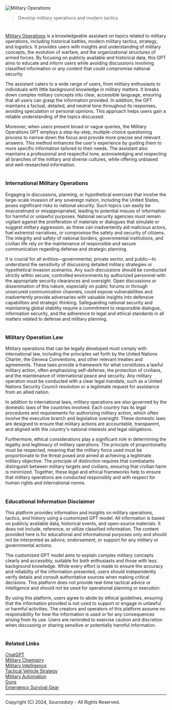 ![Military Operations](https://github.com/user-attachments/assets/807d01f4-259a-4e7b-9bf9-48d079897912)

> Develop military operations and modern tactics. 

#

[Military Operations](https://chatgpt.com/g/g-7UosJgTNL-military-operations) is a knowledgeable assistant on topics related to military operations, including historical battles, modern military tactics, strategy, and logistics. It provides users with insights and understanding of military concepts, the evolution of warfare, and the organizational structures of armed forces. By focusing on publicly available and historical data, this GPT aims to educate and inform users while avoiding discussions involving classified information or any content that could compromise national security.

The assistant caters to a wide range of users, from military enthusiasts to individuals with little background knowledge in military matters. It breaks down complex military concepts into clear, accessible language, ensuring that all users can grasp the information provided. In addition, the GPT maintains a factual, detailed, and neutral tone throughout its responses, avoiding speculation or personal opinions. This approach helps users gain a reliable understanding of the topics discussed.

Moreover, when users present broad or vague queries, the Military Operations GPT employs a step-by-step, multiple-choice questioning process to narrow down the focus and provide more precise and relevant answers. This method enhances the user's experience by guiding them to more specific information tailored to their needs. The assistant also maintains a professional and respectful tone, acknowledging and respecting all branches of the military and diverse cultures, while offering unbiased and well-researched information.

#
### International Military Operations

Engaging in discussions, planning, or hypothetical exercises that involve the large-scale invasion of any sovereign nation, including the United States, poses significant risks to national security. Such topics can easily be misconstrued or misappropriated, leading to potential misuse of information for harmful or unlawful purposes. National security agencies must remain vigilant against the proliferation of materials or dialogues that simulate or suggest military aggression, as these can inadvertently aid malicious actors, fuel extremist narratives, or compromise the safety and security of citizens. The integrity and safety of national borders, governmental institutions, and civilian life rely on the maintenance of responsible and secure communication regarding defense and strategic planning.

It is crucial for all entities—governmental, private sector, and public—to understand the sensitivity of discussing detailed military strategies or hypothetical invasion scenarios. Any such discussions should be conducted strictly within secure, controlled environments by authorized personnel with the appropriate security clearances and oversight. Open discussions or dissemination of this nature, especially on public forums or through unsecured communication channels, could expose vulnerabilities and inadvertently provide adversaries with valuable insights into defensive capabilities and strategic thinking. Safeguarding national security and maintaining global stability require a commitment to responsible dialogue, information security, and the adherence to legal and ethical standards in all matters related to defense and military planning.

#
### Military Operation Law

Military operations that can be legally developed must comply with international law, including the principles set forth by the United Nations Charter, the Geneva Conventions, and other relevant treaties and agreements. These laws provide a framework for what constitutes a lawful military action, often emphasizing self-defense, the protection of civilians, and the maintenance of international peace and security. Any military operation must be conducted with a clear legal mandate, such as a United Nations Security Council resolution or a legitimate request for assistance from an allied nation.

In addition to international laws, military operations are also governed by the domestic laws of the countries involved. Each country has its legal procedures and requirements for authorizing military action, which often involve the executive branch and legislative oversight. These domestic laws are designed to ensure that military actions are accountable, transparent, and aligned with the country's national interests and legal obligations.

Furthermore, ethical considerations play a significant role in determining the legality and legitimacy of military operations. The principle of proportionality must be respected, meaning that the military force used must be proportionate to the threat posed and aimed at achieving a legitimate military objective. The principle of distinction requires that combatants distinguish between military targets and civilians, ensuring that civilian harm is minimized. Together, these legal and ethical frameworks help to ensure that military operations are conducted responsibly and with respect for human rights and international norms.

#
### Educational Information Disclaimer

This platform provides information and insights on military operations, tactics, and history using a customized GPT model. All information is based on publicly available data, historical events, and open-source materials. It does not include, reference, or utilize classified information. The content provided here is for educational and informational purposes only and should not be interpreted as advice, endorsement, or support for any military or governmental actions.

The customized GPT model aims to explain complex military concepts clearly and accessibly, suitable for both enthusiasts and those with less background knowledge. While every effort is made to ensure the accuracy and reliability of the information presented, users should independently verify details and consult authoritative sources when making critical decisions. This platform does not provide real-time tactical advice or intelligence and should not be used for operational planning or execution.

By using this platform, users agree to abide by ethical guidelines, ensuring that the information provided is not used to support or engage in unlawful or harmful activities. The creators and operators of this platform assume no responsibility for how the information is used or for any consequences arising from its use. Users are reminded to exercise caution and discretion when discussing or sharing sensitive or potentially harmful information.

#
### Related Links

[ChatGPT](https://github.com/sourceduty/ChatGPT)
<br>
[Military Chemistry](https://github.com/sourceduty/Military_Chemistry)
<br>
[Military Intelligence](https://github.com/sourceduty/Military_Intelligence)
<br>
[Tactical Vehicle Strategy](https://github.com/sourceduty/Tactical_Vehicle_Strategy)
<br>
[Military Automation](https://github.com/sourceduty/Military_Automation)
<br>
[Guns](https://github.com/sourceduty/Guns)
<br>
[Emergency Survival Gear](https://github.com/sourceduty/Emergency_Survival_Gear)

***
Copyright (C) 2024, Sourceduty - All Rights Reserved.
